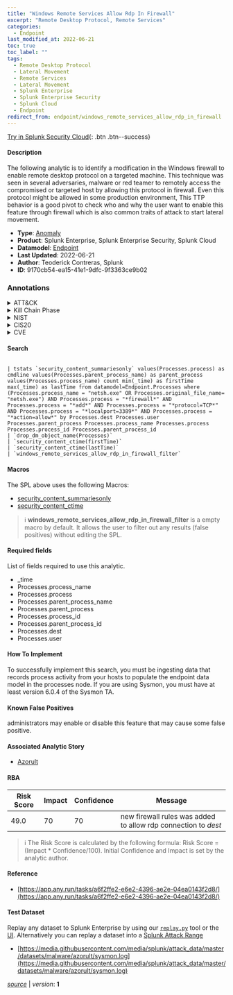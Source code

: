 ```yaml
---
title: "Windows Remote Services Allow Rdp In Firewall"
excerpt: "Remote Desktop Protocol, Remote Services"
categories:
  - Endpoint
last_modified_at: 2022-06-21
toc: true
toc_label: ""
tags:
  - Remote Desktop Protocol
  - Lateral Movement
  - Remote Services
  - Lateral Movement
  - Splunk Enterprise
  - Splunk Enterprise Security
  - Splunk Cloud
  - Endpoint
redirect_from: endpoint/windows_remote_services_allow_rdp_in_firewall
---
```




[Try in Splunk Security Cloud](https://www.splunk.com/en_us/cyber-security.html){: .btn .btn--success}

#### Description

The following analytic is to identify a modification in the Windows firewall to enable remote desktop protocol on a targeted machine. This technique was seen in several adversaries, malware or red teamer to remotely access the compromised or targeted host by allowing this protocol in firewall. Even this protocol might be allowed in some production environment, This TTP behavior is a good pivot to check who and why the user want to enable this feature through firewall which is also common traits of attack to start lateral movement.

- **Type**: [Anomaly](https://github.com/splunk/security_content/wiki/Detection-Analytic-Types)
- **Product**: Splunk Enterprise, Splunk Enterprise Security, Splunk Cloud
- **Datamodel**: [Endpoint](https://docs.splunk.com/Documentation/CIM/latest/User/Endpoint)
- **Last Updated**: 2022-06-21
- **Author**: Teoderick Contreras, Splunk
- **ID**: 9170cb54-ea15-41e1-9dfc-9f3363ce9b02

### Annotations
<details>
  <summary>ATT&CK</summary>

<div markdown="1">

#### [ATT&CK](https://attack.mitre.org/)

| ID          | Technique   | Tactic         |
| ----------- | ----------- |--------------- |
| [T1021.001](https://attack.mitre.org/techniques/T1021/001/) | Remote Desktop Protocol | Lateral Movement |

| [T1021](https://attack.mitre.org/techniques/T1021/) | Remote Services | Lateral Movement |

</div>
</details>


<details>
  <summary>Kill Chain Phase</summary>

<div markdown="1">

* Exploitation


</div>
</details>


<details>
  <summary>NIST</summary>

<div markdown="1">

* DE.CM



</div>
</details>

<details>
  <summary>CIS20</summary>

<div markdown="1">

* CIS 3
* CIS 5
* CIS 16



</div>
</details>

<details>
  <summary>CVE</summary>

<div markdown="1">


</div>
</details>


#### Search

```

| tstats `security_content_summariesonly` values(Processes.process) as cmdline values(Processes.parent_process_name) as parent_process values(Processes.process_name) count min(_time) as firstTime max(_time) as lastTime from datamodel=Endpoint.Processes where (Processes.process_name = "netsh.exe" OR Processes.original_file_name= "netsh.exe") AND Processes.process = "*firewall*" AND Processes.process = "*add*" AND Processes.process = "*protocol=TCP*" AND Processes.process = "*localport=3389*" AND Processes.process = "*action=allow*" by Processes.dest Processes.user Processes.parent_process Processes.process_name Processes.process Processes.process_id Processes.parent_process_id 
| `drop_dm_object_name(Processes)` 
| `security_content_ctime(firstTime)` 
| `security_content_ctime(lastTime)` 
| `windows_remote_services_allow_rdp_in_firewall_filter`
```

#### Macros
The SPL above uses the following Macros:
* [security_content_summariesonly](https://github.com/splunk/security_content/blob/develop/macros/security_content_summariesonly.yml)
* [security_content_ctime](https://github.com/splunk/security_content/blob/develop/macros/security_content_ctime.yml)

> :information_source:
> **windows_remote_services_allow_rdp_in_firewall_filter** is a empty macro by default. It allows the user to filter out any results (false positives) without editing the SPL.



#### Required fields
List of fields required to use this analytic.
* _time
* Processes.process_name
* Processes.process
* Processes.parent_process_name
* Processes.parent_process
* Processes.process_id
* Processes.parent_process_id
* Processes.dest
* Processes.user



#### How To Implement
To successfully implement this search, you must be ingesting data that records process activity from your hosts to populate the endpoint data model in the processes node. If you are using Sysmon, you must have at least version 6.0.4 of the Sysmon TA.
#### Known False Positives
administrators may enable or disable this feature that may cause some false positive.

#### Associated Analytic Story
* [Azorult](/stories/azorult)




#### RBA

| Risk Score  | Impact      | Confidence   | Message      |
| ----------- | ----------- |--------------|--------------|
| 49.0 | 70 | 70 | new firewall rules was added to allow rdp connection to $dest$ |


> :information_source:
> The Risk Score is calculated by the following formula: Risk Score = (Impact * Confidence/100). Initial Confidence and Impact is set by the analytic author.


#### Reference

* [https://app.any.run/tasks/a6f2ffe2-e6e2-4396-ae2e-04ea0143f2d8/](https://app.any.run/tasks/a6f2ffe2-e6e2-4396-ae2e-04ea0143f2d8/)



#### Test Dataset
Replay any dataset to Splunk Enterprise by using our [`replay.py`](https://github.com/splunk/attack_data#using-replaypy) tool or the [UI](https://github.com/splunk/attack_data#using-ui).
Alternatively you can replay a dataset into a [Splunk Attack Range](https://github.com/splunk/attack_range#replay-dumps-into-attack-range-splunk-server)

* [https://media.githubusercontent.com/media/splunk/attack_data/master/datasets/malware/azorult/sysmon.log](https://media.githubusercontent.com/media/splunk/attack_data/master/datasets/malware/azorult/sysmon.log)



[*source*](https://github.com/splunk/security_content/tree/develop/detections/endpoint/windows_remote_services_allow_rdp_in_firewall.yml) \| *version*: **1**
